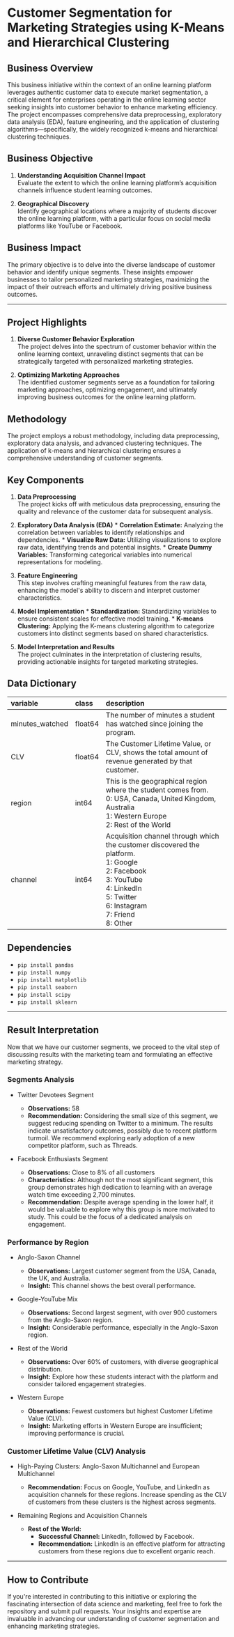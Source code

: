 # Customer Segmentation for Marketing Strategies using K-Means and Hierarchical Clustering

## Business Overview
This business initiative within the context of an online learning platform leverages authentic customer data to execute market segmentation, a critical element for enterprises operating in the online learning sector seeking insights into customer behavior to enhance marketing efficiency. The project encompasses comprehensive data preprocessing, exploratory data analysis (EDA), feature engineering, and the application of clustering algorithms—specifically, the widely recognized k-means and hierarchical clustering techniques.

## Business Objective
1.   **Understanding Acquisition Channel Impact**
<br>Evaluate the extent to which the online learning platform’s acquisition channels influence student learning outcomes.

2.  **Geographical Discovery**
<br>Identify geographical locations where a majority of students discover the online learning platform, with a particular focus on social media platforms like YouTube or Facebook.

## Business Impact
The primary objective is to delve into the diverse landscape of customer behavior and identify unique segments. These insights empower businesses to tailor personalized marketing strategies, maximizing the impact of their outreach efforts and ultimately driving positive business outcomes.

---

## Project Highlights
1.   **Diverse Customer Behavior Exploration**
<br>The project delves into the spectrum of customer behavior within the online learning context, unraveling distinct segments that can be strategically targeted with personalized marketing strategies.

2.   **Optimizing Marketing Approaches**
<br>The identified customer segments serve as a foundation for tailoring marketing approaches, optimizing engagement, and ultimately improving business outcomes for the online learning platform.

## Methodology
The project employs a robust methodology, including data preprocessing, exploratory data analysis, and advanced clustering techniques. The application of k-means and hierarchical clustering ensures a comprehensive understanding of customer segments.

## Key Components
1.   **Data Preprocessing**
<br>The project kicks off with meticulous data preprocessing, ensuring the quality and relevance of the customer data for subsequent analysis.

2.   **Exploratory Data Analysis (EDA)**
    *   **Correlation Estimate:** Analyzing the correlation between variables to identify relationships and dependencies.
    *   **Visualize Raw Data:** Utilizing visualizations to explore raw data, identifying trends and potential insights.
    *   **Create Dummy Variables:** Transforming categorical variables into numerical representations for modeling.

3.   **Feature Engineering**
<br>This step involves crafting meaningful features from the raw data, enhancing the model's ability to discern and interpret customer characteristics.

4.   **Model Implementation**
    *   **Standardization:** Standardizing variables to ensure consistent scales for effective model training.
    *   **K-means Clustering:** Applying the K-means clustering algorithm to categorize customers into distinct segments based on shared characteristics.

5.   **Model Interpretation and Results**
<br>The project culminates in the interpretation of clustering results, providing actionable insights for targeted marketing strategies.

## Data Dictionary

|variable                       |class     |description |
|:------------------------------|:---------|:-----------|
| minutes_watched | float64     | The number of minutes a student has watched since joining the program. |
| CLV             | float64   | The Customer Lifetime Value, or CLV, shows the total amount of revenue generated by that customer. |
| region          | int64    | This is the geographical region where the student comes from.<br>0: USA, Canada, United Kingdom, Australia<br>1: Western Europe<br>2: Rest of the World |
| channel         | int64    | Acquisition channel through which the customer discovered the platform.<br>1: Google<br>2: Facebook<br>3: YouTube<br>4: LinkedIn<br>5: Twitter<br>6: Instagram<br>7: Friend<br>8: Other|

## Dependencies
*   `pip install pandas`
*   `pip install numpy`
*   `pip install matplotlib`
*   `pip install seaborn`
*   `pip install scipy`
*   `pip install sklearn`

---

## Result Interpretation
Now that we have our customer segments, we proceed to the vital step of discussing results with the marketing team and formulating an effective marketing strategy.

### Segments Analysis
*   Twitter Devotees Segment
    *   **Observations:** 58
    *   **Recommendation:** Considering the small size of this segment, we suggest reducing spending on Twitter to a minimum. The results indicate unsatisfactory outcomes, possibly due to recent platform turmoil. We recommend exploring early adoption of a new competitor platform, such as Threads.

*   Facebook Enthusiasts Segment
    *   **Observations:** Close to 8% of all customers
    *   **Characteristics:** Although not the most significant segment, this group demonstrates high dedication to learning with an average watch time exceeding 2,700 minutes.
    *   **Recommendation:** Despite average spending in the lower half, it would be valuable to explore why this group is more motivated to study. This could be the focus of a dedicated analysis on engagement.

### Performance by Region
*   Anglo-Saxon Channel
    *   **Observations:** Largest customer segment from the USA, Canada, the UK, and Australia.
    *   **Insight:** This channel shows the best overall performance.

*   Google-YouTube Mix
    *   **Observations:** Second largest segment, with over 900 customers from the Anglo-Saxon region.
    *   **Insight:** Considerable performance, especially in the Anglo-Saxon region.

*   Rest of the World
    *   **Observations:** Over 60% of customers, with diverse geographical distribution.
    *   **Insight:** Explore how these students interact with the platform and consider tailored engagement strategies.

*   Western Europe
    *   **Observations:** Fewest customers but highest Customer Lifetime Value (CLV).
    *   **Insight:** Marketing efforts in Western Europe are insufficient; improving performance is crucial.

### Customer Lifetime Value (CLV) Analysis
*   High-Paying Clusters: Anglo-Saxon Multichannel and European Multichannel
    *   **Recommendation:** Focus on Google, YouTube, and LinkedIn as acquisition channels for these regions. Increase spending as the CLV of customers from these clusters is the highest across segments.

*   Remaining Regions and Acquisition Channels
    *   **Rest of the World:**
        *   **Successful Channel:** LinkedIn, followed by Facebook.
        *   **Recommendation:** LinkedIn is an effective platform for attracting customers from these regions due to excellent organic reach.

---

## How to Contribute
If you're interested in contributing to this initiative or exploring the fascinating intersection of data science and marketing, feel free to fork the repository and submit pull requests. Your insights and expertise are invaluable in advancing our understanding of customer segmentation and enhancing marketing strategies.
